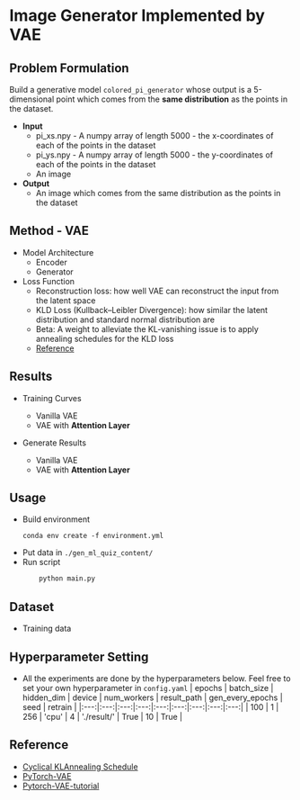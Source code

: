 # Image Generator Implemented by VAE
## Problem Formulation
Build a generative model `colored_pi_generator` whose output is a 5-dimensional point which comes from the **same distribution** as the points in the dataset.
* **Input**
    * pi_xs.npy - A numpy array of length 5000 - the x-coordinates of each of the points in the dataset
    * pi_ys.npy - A numpy array of length 5000 - the y-coordinates of each of the points in the dataset
    * An image
* **Output**
    * An image which comes from the same distribution as the points in the dataset

## Method - VAE
* Model Architecture
    * Encoder
    * Generator
* Loss Function
    * Reconstruction loss: how well VAE can reconstruct the input from the latent space
    * KLD Loss (Kullback–Leibler Divergence): how similar the latent distribution and standard normal distribution are
    * Beta: A weight to alleviate the KL-vanishing issue is to apply annealing schedules for the KLD loss
    * [Reference](https://medium.com/mlearning-ai/a-must-have-training-trick-for-vae-variational-autoencoder-d28ff53b0023)

## Results
* Training Curves
    * Vanilla VAE    
    * VAE with **Attention Layer**

* Generate Results
    * Vanilla VAE
    * VAE with **Attention Layer**

## Usage
* Build environment
    ```
    conda env create -f environment.yml
    ```
* Put data in `./gen_ml_quiz_content/`
* Run script
    ```python
        python main.py
    ```

## Dataset
* Training data

## Hyperparameter Setting
* All the experiments are done by the hyperparameters below. Feel free to set your own hyperparameter in `config.yaml`
    | epochs | batch\_size | hidden\_dim | device | num\_workers | result\_path | gen\_every\_epochs | seed | retrain |
    |:---:|:---:|:---:|:---:|:---:|:---:|:---:|:---:|:---:|
    | 100 | 1 | 256 | 'cpu' | 4 | './result/' | True | 10 | True |

## Reference
* [Cyclical KLAnnealing Schedule](https://github.com/haofuml/cyclical_annealing)
* [PyTorch-VAE](https://github.com/AntixK/PyTorch-VAE)
* [Pytorch-VAE-tutorial](https://github.com/Jackson-Kang/Pytorch-VAE-tutorial)